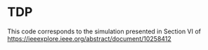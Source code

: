 # TDP
This code corresponds to the simulation presented in Section VI of https://ieeexplore.ieee.org/abstract/document/10258412
